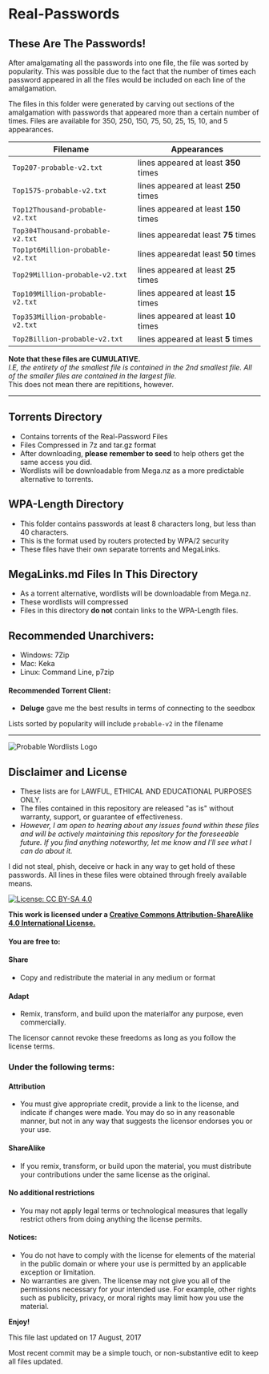 # Real-Passwords


##  These Are The Passwords!  


 After amalgamating all the passwords into one file, the file was sorted by popularity. This was possible due to the fact that the number of times each password appeared in all the files would be included on each line of the amalgamation.

The files in this folder were generated by carving out sections of the amalgamation with passwords that appeared more than a certain number of times.
Files are available for 350, 250, 150, 75, 50, 25, 15, 10, and 5 appearances.

| Filename | Appearances|
| ---- | ----|
|`Top207-probable-v2.txt` | lines appeared at least __350__ times
| `Top1575-probable-v2.txt` | lines appeared at least __250__ times
| `Top12Thousand-probable-v2.txt` | lines appeared at least __150__ times
| `Top304Thousand-probable-v2.txt` | lines appearedat least __75__ times
| `Top1pt6Million-probable-v2.txt` | lines appearedat least __50__ times
| `Top29Million-probable-v2.txt` | lines appeared at least __25__ times
| `Top109Million-probable-v2.txt` | lines appeared at least __15__ times
| `Top353Million-probable-v2.txt` | lines appeared at least __10__ times
| `Top2Billion-probable-v2.txt` | lines appeared at least __5__ times



__Note that these files are CUMULATIVE.__ <br>
*I.E, the entirety of the smallest file is contained in the 2nd smallest file. All of the smaller files are contained in the largest file.*  <br>
This does not mean there are repititions, however.


***

## Torrents Directory
* Contains torrents of the Real-Password Files
* Files Compressed in 7z and tar.gz format
* After downloading, __please remember to seed__ to help others get the same access you did.
* Wordlists will be downloadable from Mega.nz as a more predictable alternative to torrents.


## WPA-Length Directory
* This folder contains passwords at least 8 characters long, but less than 40 characters.
* This is the format used by routers protected by WPA/2 security
* These files have their own separate torrents and MegaLinks.


##  MegaLinks.md Files In This Directory
* As a torrent alternative, wordlists will be downloadable from Mega.nz.
* These wordlists will compressed
* Files in this directory __do not__ contain links to the WPA-Length files.


## Recommended Unarchivers:
* Windows: 7Zip
* Mac: Keka
* Linux: Command Line, p7zip

#### Recommended Torrent Client:
* __Deluge__ gave me the best results in terms of connecting to the seedbox


Lists sorted by popularity will include `probable-v2` in the filename

***

![Probable Wordlists Logo](https://raw.githubusercontent.com/berzerk0/Probable-Wordlists/master/ProbableWordlistLogo.png)


## Disclaimer and License
 + These lists are for LAWFUL, ETHICAL AND EDUCATIONAL PURPOSES ONLY.
 + The files contained in this repository are released "as is" without warranty, support, or guarantee of effectiveness.
 + *However, I am open to hearing about any issues found within these files and will be actively maintaining this repository for the foreseeable future. If you find anything noteworthy, let me know and I'll see what I can do about it.*

I did not steal, phish, deceive or hack in any way to get hold of these passwords.
All lines in these files were obtained through freely available means.


 [![License: CC BY-SA 4.0](https://img.shields.io/badge/License-CC%20BY--SA%204.0-lightgrey.svg)](http://creativecommons.org/licenses/by-sa/4.0/)

 __This work is licensed under a [Creative Commons Attribution-ShareAlike 4.0 International License.](https://creativecommons.org/licenses/by-sa/4.0/)__

#### You are free to:

#### Share
+ Copy and redistribute the material in any medium or format

#### Adapt
+ Remix, transform, and build upon the materialfor any purpose, even commercially.

The licensor cannot revoke these freedoms as long as you follow the license terms.

### Under the following terms:

#### Attribution
+ You must give appropriate credit, provide a link to the license, and indicate if changes were made. You may do so in any reasonable manner, but not in any way that suggests the licensor endorses you or your use.
#### ShareAlike
+ If you remix, transform, or build upon the material, you must distribute your contributions under the same license as the original.
#### No additional restrictions
+ You may not apply legal terms or technological measures that legally restrict others from doing anything the license permits.

#### Notices:
+ You do not have to comply with the license for elements of the material in the public domain or where your use is permitted by an applicable exception or limitation.
+ No warranties are given. The license may not give you all of the permissions necessary for your intended use. For example, other rights such as publicity, privacy, or moral rights may limit how you use the material.


__Enjoy!__


This file last updated on 17 August, 2017

Most recent commit may be a simple touch, or non-substantive edit to keep all files updated.
